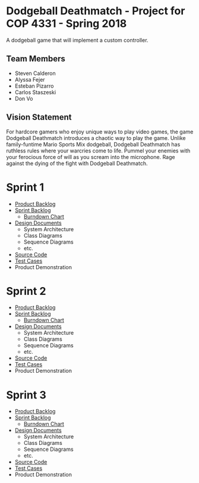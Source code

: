 # Dodgeball Deathmatch - Project for COP 4331 - Spring 2018
A dodgeball game that will implement a custom controller.

## Team Members

- Steven Calderon
- Alyssa Fejer
- Esteban Pizarro
- Carlos Staszeski
- Don Vo

## Vision Statement

For hardcore gamers who enjoy unique ways to play video games, the game Dodgeball Deathmatch introduces a chaotic way to play the game. Unlike family-funtime Mario Sports Mix dodgeball, Dodgeball Deathmatch has ruthless rules where your warcries come to life. Pummel your enemies with your ferocious force of will as you scream into the microphone. Rage against the dying of the fight with Dodgeball Deathmatch.

# Sprint 1

- [Product Backlog](https://docs.google.com/spreadsheets/d/1VHMQML5AV-xroaPTo6ku0EWV2Kxc1BA_4xIVLpn42L0/edit#gid=622973005)
- [Sprint Backlog](https://docs.google.com/spreadsheets/d/1VHMQML5AV-xroaPTo6ku0EWV2Kxc1BA_4xIVLpn42L0/edit#gid=268339105)
  - [Burndown Chart](https://docs.google.com/spreadsheets/d/1VHMQML5AV-xroaPTo6ku0EWV2Kxc1BA_4xIVLpn42L0/edit#gid=0)
- [Design Documents](https://github.com/CharlosNoTape/DodgeballDeathmatch/tree/master/DesignDocs)
  - System Architecture
  - Class Diagrams
  - Sequence Diagrams
  - etc.
- [Source Code](https://github.com/CharlosNoTape/DodgeballDeathmatch/tree/master/DodgeballDeathmatch/Assets)
- [Test Cases](https://github.com/CharlosNoTape/DodgeballDeathmatch/tree/master/DodgeballDeathmatch/Assets/Tests)
- Product Demonstration

# Sprint 2

- [Product Backlog](https://docs.google.com/spreadsheets/d/1VHMQML5AV-xroaPTo6ku0EWV2Kxc1BA_4xIVLpn42L0/edit#gid=622973005)
- [Sprint Backlog](https://docs.google.com/spreadsheets/d/1VHMQML5AV-xroaPTo6ku0EWV2Kxc1BA_4xIVLpn42L0/edit#gid=959041370)
  - [Burndown Chart](https://docs.google.com/spreadsheets/d/1VHMQML5AV-xroaPTo6ku0EWV2Kxc1BA_4xIVLpn42L0/edit#gid=1570049860)
- [Design Documents](https://github.com/CharlosNoTape/DodgeballDeathmatch/tree/master/DesignDocs)
  - System Architecture
  - Class Diagrams
  - Sequence Diagrams
  - etc.
- [Source Code](https://github.com/CharlosNoTape/DodgeballDeathmatch/tree/master/DodgeballDeathmatch/Assets)
- [Test Cases](https://github.com/CharlosNoTape/DodgeballDeathmatch/tree/master/DodgeballDeathmatch/Assets/Tests)
- Product Demonstration

# Sprint 3

- [Product Backlog](https://docs.google.com/spreadsheets/d/1VHMQML5AV-xroaPTo6ku0EWV2Kxc1BA_4xIVLpn42L0/edit#gid=622973005)
- [Sprint Backlog](https://docs.google.com/spreadsheets/d/1VHMQML5AV-xroaPTo6ku0EWV2Kxc1BA_4xIVLpn42L0/edit#gid=123869683)
  - [Burndown Chart](https://docs.google.com/spreadsheets/d/1VHMQML5AV-xroaPTo6ku0EWV2Kxc1BA_4xIVLpn42L0/edit#gid=874902582)
- [Design Documents](https://github.com/CharlosNoTape/DodgeballDeathmatch/tree/master/DesignDocs)
  - System Architecture
  - Class Diagrams
  - Sequence Diagrams
  - etc.
- [Source Code](https://github.com/CharlosNoTape/DodgeballDeathmatch/tree/master/DodgeballDeathmatch/Assets)
- [Test Cases](https://github.com/CharlosNoTape/DodgeballDeathmatch/tree/master/DodgeballDeathmatch/Assets/Tests)
- Product Demonstration
